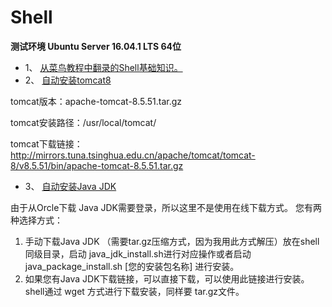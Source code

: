 # Shell

**测试环境 Ubuntu Server 16.04.1 LTS 64位**

-  1、 [从菜鸟教程中翻录的Shell基础知识。](https://www.runoob.com/linux/linux-shell.html)
-  2、 [自动安装tomcat8](https://github.com/cnkaile/Shell/tree/master/auto_install_tomcat8.5.51)

tomcat版本：apache-tomcat-8.5.51.tar.gz

tomcat安装路径：/usr/local/tomcat/

tomcat下载链接：http://mirrors.tuna.tsinghua.edu.cn/apache/tomcat/tomcat-8/v8.5.51/bin/apache-tomcat-8.5.51.tar.gz

-  3、 [自动安装Java JDK](https://github.com/cnkaile/Shell/tree/master/auto_install_javaJDK)

由于从Orcle下载 Java JDK需要登录，所以这里不是使用在线下载方式。
您有两种选择方式：
1. 手动下载Java JDK （需要tar.gz压缩方式，因为我用此方式解压）放在shell同级目录，启动 java_jdk_install.sh进行对应操作或者启动 java_package_install.sh [您的安装包名称] 进行安装。
2. 如果您有Java JDK下载链接，可以直接下载，可以使用此链接进行安装。shell通过 wget 方式进行下载安装，同样要 tar.gz文件。
